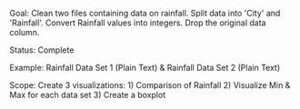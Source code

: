 Goal: Clean two files containing data on rainfall. Split data into 'City' and 'Rainfall'. Convert Rainfall values into integers. Drop the original data column. 

Status: Complete

Example: Rainfall Data Set 1 (Plain Text) & Rainfall Data Set 2 (Plain Text)

Scope: Create 3 visualizations: 1) Comparison of Rainfall 2) Visualize Min & Max for each data set 3) Create a boxplot 

